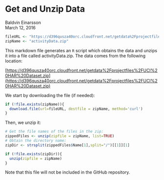 # Get and Unzip Data
Baldvin Einarsson  
March 12, 2016  




```r
fileURL <- "https://d396qusza40orc.cloudfront.net/getdata%2Fprojectfiles%2FUCI%20HAR%20Dataset.zip"
zipName <- "activityData.zip"
```


This markdown file generates an `R` script which obtains the data and unzips it into a file called activityData.zip. The data comes from the following location:


[https://d396qusza40orc.cloudfront.net/getdata%2Fprojectfiles%2FUCI%20HAR%20Dataset.zip](https://d396qusza40orc.cloudfront.net/getdata%2Fprojectfiles%2FUCI%20HAR%20Dataset.zip)

We start by downloading the file (if needed):


```r
if (!file.exists(zipName)){
  download.file(url=fileURL, destfile = zipName, method='curl')
}
```

Then, we unzip it:


```r
# Get the file names of the files in the zip:
zippedFiles <- unzip(zipfile = zipName, list=TRUE)
# Obtain the directory name:
zipDir <- strsplit(zippedFiles$Name[1],split="/")[[1]][1]

if (!file.exists(zipDir)){
  unzip(zipfile = zipName)
}
```

Note that this file will not be included in the GitHub repository.
